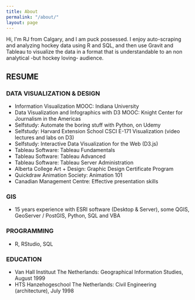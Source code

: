 ```yaml
---
title: About
permalink: "/about/"
layout: page
---
```


Hi, I'm RJ from Calgary, and I am puck possessed. I enjoy auto-scraping and analyzing hockey data using R and SQL, and then use Gravit and Tableau to visualize the data in a format that is understandable to an non analytical -but hockey loving- audience.


## RESUME

### DATA VISUALIZATION & DESIGN
* Information Visualization MOOC: Indiana University
* Data Visualization and Infographics with D3 MOOC: Knight Center for Journalism in the Americas
* Selfstudy: Automate the boring stuff with Python, on Udemy
* Selfstudy: Harvard Extension School CSCI E-171 Visualization (video lectures and labs on D3)
* Selfstudy: Interactive Data Visualization for the Web (D3.js)
* Tableau Software: Tableau Fundamentals
* Tableau Software: Tableau Advanced
* Tableau Software: Tableau Server Administration
* Alberta College Art + Design: Graphic Design Certificate Program
* Quickdraw Animation Society: Animation 101
* Canadian Management Centre: Effective presentation skills

### GIS
* 15 years experience with ESRI software (Desktop & Server), some QGIS, GeoServer / PostGIS, Python, SQL and VBA

### PROGRAMMING
* R, RStudio, SQL

### EDUCATION
* Van Hall Instituut The Netherlands: Geographical Information Studies, August 1999
* HTS Hanzehogeschool The Netherlands: Civil Engineering (architecture), July 1998

